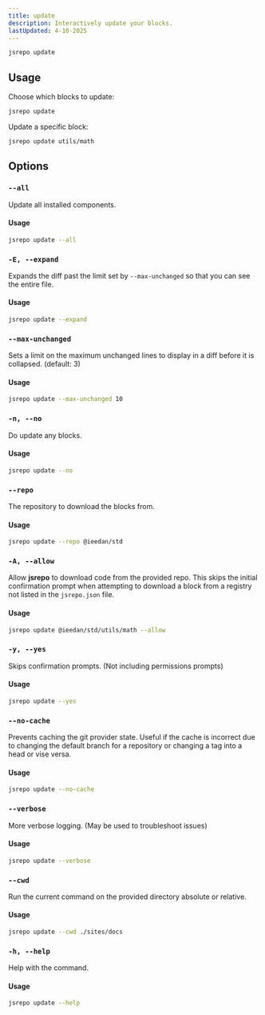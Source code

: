 ```yaml
---
title: update
description: Interactively update your blocks.
lastUpdated: 4-10-2025
---
```


```sh
jsrepo update
```

## Usage

Choose which blocks to update:

```sh
jsrepo update
```

Update a specific block:

```sh
jsrepo update utils/math
```

## Options

### `--all`

Update all installed components.

#### Usage

```sh
jsrepo update --all
```

### `-E, --expand`

Expands the diff past the limit set by `--max-unchanged` so that you can see the entire file.

#### Usage

```sh
jsrepo update --expand
```

### `--max-unchanged`

Sets a limit on the maximum unchanged lines to display in a diff before it is collapsed. (default: 3)

#### Usage

```sh
jsrepo update --max-unchanged 10
```

### `-n, --no`

Do update any blocks.

#### Usage

```sh
jsrepo update --no
```

### `--repo`

The repository to download the blocks from.

#### Usage

```sh
jsrepo update --repo @ieedan/std
```

### `-A, --allow`

Allow **jsrepo** to download code from the provided repo. This skips the initial confirmation prompt when attempting to download a block from a registry not listed in the `jsrepo.json` file.

#### Usage

```sh
jsrepo update @ieedan/std/utils/math --allow
```

### `-y, --yes`

Skips confirmation prompts. (Not including permissions prompts)

#### Usage

```sh
jsrepo update --yes
```

### `--no-cache`

Prevents caching the git provider state. Useful if the cache is incorrect due to changing the default branch for a repository or changing a tag into a head or vise versa.

#### Usage

```sh
jsrepo update --no-cache
```

### `--verbose`

More verbose logging. (May be used to troubleshoot issues)

#### Usage

```sh
jsrepo update --verbose
```

### `--cwd`

Run the current command on the provided directory absolute or relative.

#### Usage

```sh
jsrepo update --cwd ./sites/docs
```

### `-h, --help`

Help with the command.

#### Usage

```sh
jsrepo update --help
```
